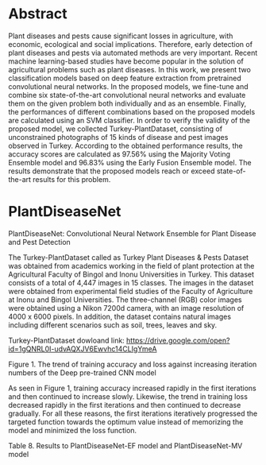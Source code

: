 # Abstract
Plant diseases and pests cause significant losses in agriculture, with economic, ecological and social implications. Therefore, early detection of plant diseases and pests via automated methods are very important. Recent machine learning-based studies have become popular in the solution of agricultural problems such as plant diseases. In this work, we present two classification models based on deep feature extraction from pretrained convolutional neural networks. In the proposed models, we fine-tune and combine six state-of-the-art convolutional neural networks and evaluate them on the given problem both individually and as an ensemble. Finally, the performances of different combinations based on the proposed models are calculated using an SVM classifier. In order to verify the validity of the proposed model, we collected Turkey-PlantDataset, consisting of unconstrained photographs of 15 kinds of disease and pest images observed in Turkey. According to the obtained performance results, the accuracy scores are calculated as 97.56% using the Majority Voting Ensemble model and 96.83% using the Early Fusion Ensemble model. The results demonstrate that the proposed models reach or exceed state-of-the-art results for this problem. 


# PlantDiseaseNet
PlantDiseaseNet: Convolutional Neural Network Ensemble for  Plant Disease and Pest Detection

The Turkey-PlantDataset called as Turkey Plant Diseases & Pests Dataset was obtained from academics working in the field of plant protection at the Agricultural Faculty of Bingol and Inonu Universities in Turkey. This dataset consists of a total of 4,447 images in 15 classes. The images in the dataset were obtained from experimental field studies of the Faculty of Agriculture at Inonu and Bingol Universities. The three-channel (RGB) color images were obtained using a Nikon 7200d camera, with an image resolution of 4000 x 6000 pixels. In addition, the dataset contains natural images including different scenarios such as soil, trees, leaves and sky. 

Turkey-PlantDataset dowloand link: https://drive.google.com/open?id=1gQNRL0I-udvAQXJV6Ewvhc14CLIgYmeA




Figure 1. The trend of training accuracy and loss against increasing iteration numbers of the Deep pre-trained CNN model


As seen in Figure 1, training accuracy increased rapidly in the first iterations and then continued to increase slowly. Likewise, the trend in training loss decreased rapidly in the first iterations and then continued to decrease gradually. For all these reasons, the first iterations iteratively progressed the targeted function towards the optimum value instead of memorizing the model and minimized the loss function.


Table 8. Results to PlantDiseaseNet-EF model and PlantDiseaseNet-MV model


